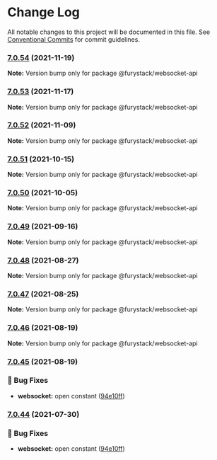 # Change Log

All notable changes to this project will be documented in this file.
See [Conventional Commits](https://conventionalcommits.org) for commit guidelines.

### [7.0.54](https://github.com/furystack/furystack/compare/@furystack/websocket-api@7.0.53...@furystack/websocket-api@7.0.54) (2021-11-19)

**Note:** Version bump only for package @furystack/websocket-api






### [7.0.53](https://github.com/furystack/furystack/compare/@furystack/websocket-api@7.0.52...@furystack/websocket-api@7.0.53) (2021-11-17)

**Note:** Version bump only for package @furystack/websocket-api






### [7.0.52](https://github.com/furystack/furystack/compare/@furystack/websocket-api@7.0.51...@furystack/websocket-api@7.0.52) (2021-11-09)

**Note:** Version bump only for package @furystack/websocket-api






### [7.0.51](https://github.com/furystack/furystack/compare/@furystack/websocket-api@7.0.50...@furystack/websocket-api@7.0.51) (2021-10-15)

**Note:** Version bump only for package @furystack/websocket-api






### [7.0.50](https://github.com/furystack/furystack/compare/@furystack/websocket-api@7.0.49...@furystack/websocket-api@7.0.50) (2021-10-05)

**Note:** Version bump only for package @furystack/websocket-api






### [7.0.49](https://github.com/furystack/furystack/compare/@furystack/websocket-api@7.0.48...@furystack/websocket-api@7.0.49) (2021-09-16)

**Note:** Version bump only for package @furystack/websocket-api






### [7.0.48](https://github.com/furystack/furystack/compare/@furystack/websocket-api@7.0.47...@furystack/websocket-api@7.0.48) (2021-08-27)

**Note:** Version bump only for package @furystack/websocket-api






### [7.0.47](https://github.com/furystack/furystack/compare/@furystack/websocket-api@7.0.46...@furystack/websocket-api@7.0.47) (2021-08-25)

**Note:** Version bump only for package @furystack/websocket-api






### [7.0.46](https://github.com/furystack/furystack/compare/@furystack/websocket-api@7.0.45...@furystack/websocket-api@7.0.46) (2021-08-19)

**Note:** Version bump only for package @furystack/websocket-api






### [7.0.45](https://github.com/furystack/furystack/compare/@furystack/websocket-api@7.0.15...@furystack/websocket-api@7.0.45) (2021-08-19)


### 🐛 Bug Fixes

* **websocket:** open constant ([94e10ff](https://github.com/furystack/furystack/commit/94e10ffb564876e0e8b77078db5d6b6673e83c74))




### [7.0.44](https://github.com/furystack/furystack/compare/@furystack/websocket-api@7.0.15...@furystack/websocket-api@7.0.44) (2021-07-30)


### 🐛 Bug Fixes

* **websocket:** open constant ([94e10ff](https://github.com/furystack/furystack/commit/94e10ffb564876e0e8b77078db5d6b6673e83c74))
